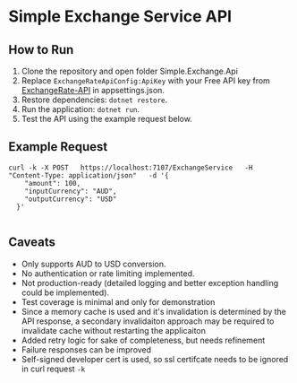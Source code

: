 # Simple Exchange Service API

## How to Run
1. Clone the repository and open folder Simple.Exchange.Api
2. Replace `ExchangeRateApiConfig:ApiKey` with your Free API key from [ExchangeRate-API](https://www.exchangerate-api.com/docs/free) in appsettings.json.
3. Restore dependencies: `dotnet restore`.
4. Run the application: `dotnet run`.
5. Test the API using the example request below.

## Example Request
```
curl -k -X POST   https://localhost:7107/ExchangeService   -H "Content-Type: application/json"   -d '{
    "amount": 100,
    "inputCurrency": "AUD",
    "outputCurrency": "USD"
  }'
 
```

## Caveats
- Only supports AUD to USD conversion.
- No authentication or rate limiting implemented.
- Not production-ready (detailed logging and better exception handling could be implemented).
- Test coverage is minimal and only for demonstration
- Since a memory cache is used and it's invalidation is determined by the API response, a secondary invalidaiton approach may be required to invalidate cache without restarting the applicaiton
- Added retry logic for sake of completeness, but needs refinement
- Failure responses can be improved
- Self-signed developer cert is used, so ssl certifcate needs to be ignored in curl request `-k`